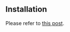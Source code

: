 ## Installation
Please refer to [this post](http://www.mobileread.com/forums/showthread.php?t=216960).
